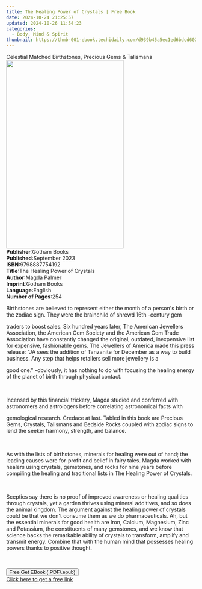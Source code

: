 ```yaml
---
title: The Healing Power of Crystals | Free Book
date: 2024-10-24 21:25:57
updated: 2024-10-26 11:54:23
categories:
  - Body, Mind & Spirit
thumbnail: https://thmb-001-ebook.techidaily.com/d939b45a5ec1ed6bdcd602c53da68cfc40128fb39db0143c86982b98e048d3f0.jpg
---
```

<main id="book-container">
  <div class="flex flex-col">
    <div class="book-brief flex-1 py-6 px-4 sm:p-6 md:py-10 md:px-8">
      <!-- brief-->
      <div class="book-brief-main">
        Celestial Matched Birthstones, Precious Gems & Talismans
      </div>
    </div>
    <div
      class="book-meta-info flex-1 grid gap-4 col-start-1 col-end-3 row-start-1 sm:mb-6 sm:grid-cols-4 lg:gap-6 lg:col-start-2 lg:row-end-6 lg:row-span-6 lg:mb-0"
    >
      <div
        class="book-meta-info-left place-content-center mt-4 p-4 text-sm leading-6 col-start-2 col-span-2 dark:text-slate-400"
      >
        <img
          class="w-full h-500 object-cover rounded-lg sm:h-255 sm:col-span-2 lg:col-span-full"
          src="https://img-001-ebook.techidaily.com/4ae5e42117892e3b0ceea63c299fc4a54f012fac0c5a4f98bbf110be19189e0a.jpg"
          alt=""
          width="312"
          height="500"
        />
      </div>
      <div
        class="book-meta-info-right mt-2 col-start-1 row-start-2 col-span-3 self-center"
      >
        <!-- meta data  -->
        <div class="flex flex-col px-4 md:px-8">
          <div class="flex-1">
            <strong>Publisher</strong>:<span class="px-2">Gotham Books</span>
          </div>
          <div class="flex-1">
            <strong>Published</strong>:<span class="px-2">September 2023</span>
          </div>
          <div class="flex-1">
            <strong>ISBN</strong>:<span class="px-2">9798887754192</span>
          </div>
          <div class="flex-1">
            <strong>Title</strong>:<span class="px-2"
              >The Healing Power of Crystals</span
            >
          </div>
          <div class="flex-1">
            <strong>Author</strong>:<span class="px-2">Magda Palmer</span>
          </div>
          <div class="flex-1">
            <strong>Imprint</strong>:<span class="px-2">Gotham Books</span>
          </div>
          <div class="flex-1">
            <strong>Language</strong>:<span class="px-2">English</span>
          </div>
          <div class="flex-1">
            <strong>Number of Pages</strong>:<span class="px-2">254</span>
          </div>
        </div>
      </div>
    </div>
    <div class="book-description flex-1 py-6 px-4 sm:p-6 md:py-10 md:px-8">
      <div class="book-description-main">
        <div accordion-content="" id="description">
          <p>
            Birthstones are believed to represent either the month of a person's
            birth or the zodiac sign. They were the brainchild of shrewd 16th
            -century gem
          </p>
          <p>
            traders to boost sales. Six hundred years later, The American
            Jewellers Association, the American Gem Society and the American Gem
            Trade Association have constantly changed the original, outdated,
            inexpensive list for expensive, fashionable gems. The Jewellers of
            America made this press release: "JA sees the addition of Tanzanite
            for December as a way to build business. Any step that helps
            retailers sell more jewellery is a
          </p>
          <p>
            good one." -obviously, it has nothing to do with focusing the
            healing energy of the planet of birth through physical contact.
          </p>
          <p><br /></p>
          <p>
            Incensed by this financial trickery, Magda studied and conferred
            with astronomers and astrologers before correlating astronomical
            facts with
          </p>
          <p>
            gemological research. Credace at last. Tabled in this book are
            Precious Gems, Crystals, Talismans and Bedside Rocks coupled with
            zodiac signs to lend the seeker harmony, strength, and balance.
          </p>
          <p><br /></p>
          <p>
            As with the lists of birthstones, minerals for healing were out of
            hand; the leading causes were for-profit and belief in fairy tales.
            Magda worked with healers using crystals, gemstones, and rocks for
            nine years before compiling the healing and traditional lists in The
            Healing Power of Crystals.
          </p>
          <p><br /></p>
          <p>
            Sceptics say there is no proof of improved awareness or healing
            qualities through crystals, yet a garden thrives using mineral
            additives, and so does the animal kingdom. The argument against the
            healing power of crystals could be that we don't consume them as we
            do pharmaceuticals. Ah, but the essential minerals for good health
            are Iron, Calcium, Magnesium, Zinc and Potassium, the constituents
            of many gemstones, and we know that science backs the remarkable
            ability of crystals to transform, amplify and transmit energy.
            Combine that with the human mind that possesses healing powers
            thanks to positive thought.
          </p>
          <p><br /></p>
        </div>
        <div class="accordion-fader"></div>
      </div>
    </div>
    <div class="book-excerpts flex-1 py-6 px-4 sm:p-6 md:py-10 md:px-8"></div>
    <div
      class="book-about-author flex-1 py-6 px-4 sm:p-6 md:py-10 md:px-8"
    ></div>
    <div class="book-free-get flex-1 py-6 px-4 sm:p-6 md:py-10 md:px-8">
      <button
        id="btn-free-get"
        class="bg-blue-500 hover:bg-blue-700 text-white font-bold py-2 px-4 rounded"
      >
        Free Get EBook (.PDF/.epub)
      </button>
      <div id="countdown-display" class="px-2 text-lg mt-2"></div>
      <a
        id="free-link"
        class="hidden bg-blue-500 hover:bg-blue-700 text-white font-bold py-2 px-4 rounded"
        href="https://www.ebooks.com/en-us/book/211124451/the-healing-power-of-crystals/magda-palmer/"
        target="_blank"
        >Click here to get a free link</a
      >
    </div>
    <script>
      let countdownTime = 0;
      let countdownInterval = null;
      document
        .getElementById('btn-free-get')
        .addEventListener('click', startCountdown);
      function startCountdown() {
        countdownTime = new Date().getTime() + 60000 * 3;
        countdownInterval = setInterval(updateCountdown, 1000);
        document.getElementById('btn-free-get').disabled = true;
        document
          .getElementById('btn-free-get')
          .classList.add('bg-gray-500', 'cursor-not-allowed');
      }
      function updateCountdown() {
        let currentTime = new Date().getTime();
        let timeLeft = countdownTime - currentTime;
        let secondsLeft = Math.floor(timeLeft / 1000);
        document.getElementById('countdown-display').innerHTML =
          `Remaining time: ${secondsLeft} seconds.`;
        if (secondsLeft <= 0) {
          clearInterval(countdownInterval);
          document.getElementById('btn-free-get').classList.add('hidden');
          document.getElementById('free-link').classList.remove('hidden');
          document.getElementById('countdown-display').innerHTML = '';
        }
      }
    </script>
  </div>
</main>
